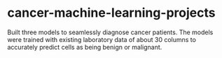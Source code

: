 # cancer-machine-learning-projects

Built three models to seamlessly diagnose cancer patients. The models were trained with existing laboratory data of about 30 columns to accurately predict cells as being benign  or malignant.
